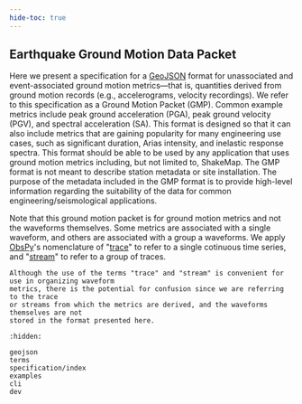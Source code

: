 ```yaml
---
hide-toc: true
---
```


## Earthquake Ground Motion Data Packet 

Here we present a specification for a [GeoJSON](https://geojson.org/) format 
for unassociated and event-associated ground motion metrics—that is, quantities
derived from ground motion records (e.g., accelerograms, velocity recordings).
We refer to this specification as a Ground Motion Packet (GMP). Common example
metrics include peak ground acceleration (PGA), peak ground velocity (PGV), and
spectral acceleration (SA). This format is designed so that it can also include
metrics that are gaining popularity for many engineering use cases, such as
significant duration, Arias intensity, and inelastic response spectra. This
format should be able to be used by any application that uses ground motion
metrics including, but not limited to, ShakeMap. The GMP format is not meant to
describe station metadata or site installation. The purpose of the metadata
included in the GMP format is to provide high-level information regarding the
suitability of the data for common engineering/seismological applications.

Note that this ground motion packet is for ground motion metrics and not the
waveforms themselves. Some metrics are associated with a single waveform, and 
others are associated with a group a waveforms. We apply
[ObsPy](https://docs.obspy.org/)'s nomenclature of 
"[trace](https://docs.obspy.org/packages/autogen/obspy.core.trace.Trace.html)" 
to refer to a single cotinuous time series, and 
"[stream](https://docs.obspy.org/packages/autogen/obspy.core.stream.Stream.html)" 
to refer to a group of traces.

```{attention}
Although the use of the terms "trace" and "stream" is convenient for use in organizing waveform 
metrics, there is the potential for confusion since we are referring to the trace 
or streams from which the metrics are derived, and the waveforms themselves are not
stored in the format presented here. 
```



```{toctree}
:hidden:

geojson
terms
specification/index
examples
cli
dev
```